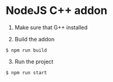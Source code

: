 # NodeJS C++ addon

1. Make sure that G++ installed

2. Build the addon

```SH
$ npm run build
```

3. Run the project

```SH
$ npm run start
```
